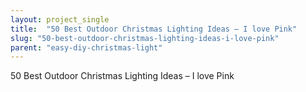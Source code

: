```yaml
---
layout: project_single
title:  "50 Best Outdoor Christmas Lighting Ideas – I love Pink"
slug: "50-best-outdoor-christmas-lighting-ideas-i-love-pink"
parent: "easy-diy-christmas-light"
---
```

50 Best Outdoor Christmas Lighting Ideas – I love Pink